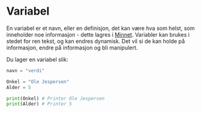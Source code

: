 # Variabel
En variabel er et navn, eller en definisjon, det kan være hva som helst, som inneholder noe informasjon - dette lagres i [Minnet](RAM.md). Variabler kan brukes i stedet for ren tekst, og kan endres dynamisk. Det vil si de kan holde på informasjon, endre på informasjon og bli manipulert.

Du lager en variabel slik:
```python
navn = "verdi"

Onkel = "Ole Jespersen"
Alder = 5

print(Onkel) # Printer Ole Jespersen
print(Alder) # Printer 5
```